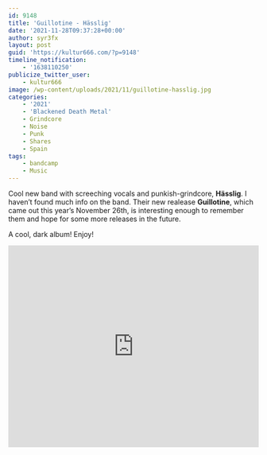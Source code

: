 ```yaml
---
id: 9148
title: 'Guillotine - Hässlig'
date: '2021-11-28T09:37:28+00:00'
author: syr3fx
layout: post
guid: 'https://kultur666.com/?p=9148'
timeline_notification:
    - '1638110250'
publicize_twitter_user:
    - kultur666
image: /wp-content/uploads/2021/11/guillotine-hasslig.jpg
categories:
    - '2021'
    - 'Blackened Death Metal'
    - Grindcore
    - Noise
    - Punk
    - Shares
    - Spain
tags:
    - bandcamp
    - Music
---
```


Cool new band with screeching vocals and punkish-grindcore, **Hässlig**. I haven’t found much info on the band. Their new realease **Guillotine**, which came out this year’s November 26th, is interesting enough to remember them and hope for some more releases in the future.

A cool, dark album! Enjoy!

<iframe style="border: 0; width: 100%; height: 406px;" src="https://bandcamp.com/EmbeddedPlayer/album=476829705/size=large/bgcol=333333/linkcol=e99708/tracklist=false/transparent=true/" seamless></iframe>